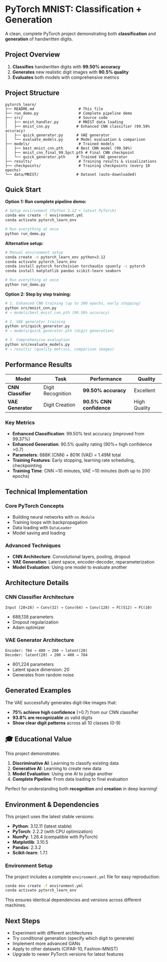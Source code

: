 # PyTorch MNIST: Classification + Generation

A clean, complete PyTorch project demonstrating both **classification** and **generation** of handwritten digits.

## Project Overview

1. **Classifies** handwritten digits with **99.50% accuracy**
2. **Generates** new realistic digit images with **90.5% quality**
3. **Evaluates** both models with comprehensive metrics

## Project Structure

```text
pytorch_learn/
├── README.md                    # This file
├── run_demo.py                  # Complete pipeline demo
├── src/                         # Source code
│   ├── mnist_handler.py         # MNIST data loading
│   ├── mnist_cnn.py            # Enhanced CNN classifier (99.50% accuracy)
│   ├── quick_generator.py      # VAE generator
│   └── evaluate_models.py      # Model evaluation & comparison
├── models/                      # Trained models
│   ├── best_mnist_cnn.pth      # Best CNN model (99.50%)
│   ├── mnist_cnn_final_99.5pct.pth # Final CNN checkpoint
│   └── quick_generator.pth     # Trained VAE generator
├── results/                     # Training results & visualizations
├── checkpoints/                 # Training checkpoints (every 10 epochs)
└── data/MNIST/                 # Dataset (auto-downloaded)
```

## Quick Start

**Option 1: Run complete pipeline demo:**

```bash
# Setup environment (Python 3.12 + latest PyTorch)
conda env create -f environment.yml
conda activate pytorch_learn_env

# Run everything at once
python run_demo.py
```

**Alternative setup:**

```bash
# Manual environment setup
conda create -n pytorch_learn_env python=3.12
conda activate pytorch_learn_env
conda install pytorch torchvision torchaudio cpuonly -c pytorch
conda install matplotlib pandas scikit-learn seaborn

# Run everything at once
python run_demo.py
```

**Option 2: Step by step training:**

```bash
# 1. Enhanced CNN training (up to 200 epochs, early stopping)
python src/mnist_cnn.py
# → models/best_mnist_cnn.pth (99.50% accuracy)

# 2. VAE generator training
python src/quick_generator.py  
# → models/quick_generator.pth (digit generation)

# 3. Comprehensive evaluation
python src/evaluate_models.py
# → results/ (quality metrics, comparison images)
```

## Performance Results

| Model | Task | Performance | Quality |
|-------|------|-------------|---------|
| **CNN Classifier** | Digit Recognition | **99.50% accuracy** | Excellent |
| **VAE Generator** | Digit Creation | **90.5% CNN confidence** | High Quality |

### Key Metrics

- **Enhanced Classification**: 99.50% test accuracy (improved from 99.37%)
- **Enhanced Generation**: 90.5% quality rating (90%+ high confidence >0.7)
- **Parameters**: 688K (CNN) + 801K (VAE) = 1.49M total
- **Training Features**: Early stopping, learning rate scheduling, checkpointing
- **Training Time**: CNN ~10 minutes, VAE ~10 minutes (both up to 200 epochs)

## Technical Implementation

### Core PyTorch Concepts

- Building neural networks with `nn.Module`
- Training loops with backpropagation
- Data loading with `DataLoader`
- Model saving and loading

### Advanced Techniques

- **CNN Architecture**: Convolutional layers, pooling, dropout
- **VAE Generation**: Latent space, encoder-decoder, reparameterization
- **Model Evaluation**: Using one model to evaluate another

## Architecture Details

### CNN Classifier Architecture

```text
Input (28×28) → Conv(32) → Conv(64) → Conv(128) → FC(512) → FC(10)
```

- 688,138 parameters
- Dropout regularization
- Adam optimizer

### VAE Generator Architecture

```text
Encoder: 784 → 400 → 200 → latent(20)
Decoder: latent(20) → 200 → 400 → 784
```

- 801,224 parameters
- Latent space dimension: 20
- Generates from random noise

## Generated Examples

The VAE successfully generates digit-like images that:

- **75% achieve high confidence** (>0.7) from our CNN classifier
- **93.8% are recognizable** as valid digits
- **Show clear digit patterns** across all 10 classes (0-9)

## 🎓 Educational Value

This project demonstrates:

1. **Discriminative AI**: Learning to classify existing data
2. **Generative AI**: Learning to create new data
3. **Model Evaluation**: Using one AI to judge another
4. **Complete Pipeline**: From data loading to final evaluation

Perfect for understanding both **recognition** and **creation** in deep learning!

## Environment & Dependencies

This project uses the latest stable versions:

- **Python**: 3.12.11 (latest stable)
- **PyTorch**: 2.2.2 (with CPU optimization)
- **NumPy**: 1.26.4 (compatible with PyTorch)
- **Matplotlib**: 3.10.5
- **Pandas**: 2.3.2
- **Scikit-learn**: 1.7.1

### Environment Setup

The project includes a complete `environment.yml` file for easy reproduction:

```bash
conda env create -f environment.yml
conda activate pytorch_learn_env
```

This ensures identical dependencies and versions across different machines.

## Next Steps

- Experiment with different architectures
- Try conditional generation (specify which digit to generate)
- Implement more advanced GANs
- Apply to other datasets (CIFAR-10, Fashion-MNIST)
- Upgrade to newer PyTorch versions for latest features
